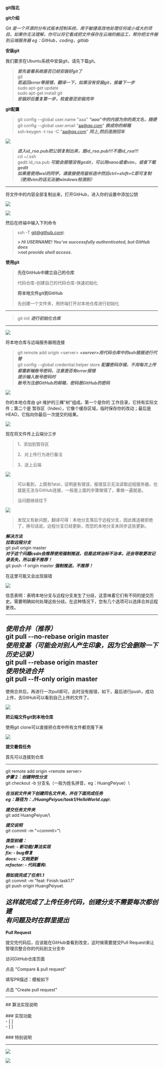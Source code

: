 **git指北**

**git介绍**

*Git
是一个开源的分布式版本控制系统，用于敏捷高效地处理任何或小或大的项目。如果你无法理解，你可以将它看成把文件保存在云端的搬运工，帮你把文件搬到云端服务器
eg：GitHub，coding，gitlab*

**安装git**

我们要求在Ubuntu系统中安装git，请先下载git。

> ***首先查看系统是否已经安装好git了***\
> git\
> ***若返回error等报错，翻译一下，如果没有安装git，接着下一步***\
> sudo apt-get update\
> sudo apt-get install git\
> ***安装好后重复第一步，检查是否安装完毕***


**git配置**

>  git config \--global user.name \"aaa\"
>  ***\"aaa"中的内容为你的英文名，随便***\
>  git config \--global user.email \"aa@qq.com\" ***换成你的邮箱***\
>  ssh-keygen -t rsa -C \"aa@qq.com\" ***同上,然后连按回车***

![](images/1.png)

>  ***进入id_rsa.pub把公钥复制出来，是id_rsa.pub!!!不是id_rsa!!!***\
>  cd \~/.ssh\
>  gedit id_rsa.pub ***可能会报错没有gedit，可以用nano或者vim，或者下载gedit***\
>  ***如果是使用wsl的同学，请直接使用鼠标选中然后ctrl+shift+C即可复制（使用vim的话无法被windows检测到）***

  -----------------------------------------------------------------------------------------------------

将文件中的内容全部复制出来，打开GitHub，进入你的设置中添加公钥

![](images/2.png)

![](images/3.png)

然后在终端中输入下列命令

>  ssh -T git@github.com\
> 
>  ***> Hi USERNAME! You\'ve successfully authenticated, but GitHub does***\
>  ***\>not provide shell access.***


**使用git**

> **先在GitHub中建立自己的仓库**
>
> 代码仓库-创建自己的代码仓库-快速初始化
>
> **将本地文件git到GitHub**
>
> 先创建一个文件夹，用终端打开对本地仓库进行初始化

  -----------------------------------------------------------------------
  >git init ***进行初始化仓库***
  -----------------------------------------------------------------------

![](images/4.png)

将本地仓库与远端服务器相连接

>  git remote add origin \<server\>
>  ***\<server\>用代码仓库中的ssh链接进行代替***\
>  git config \--global credential.helper store
>  ***配置密码存储，不用每次上传都重新输账号密码，注意是否有error报错***\
>  ***提示输入账号密码时***\
>  ***账号为注册GitHub的邮箱，密码是GitHub的密码***

![](images/5.png)

你的本地仓库由 git 维护的三棵"树"组成。第一个是你的
工作目录，它持有实际文件；第二个是
暂存区（Index），它像个缓存区域，临时保存你的改动；最后是
HEAD，它指向你最后一次提交的结果。

![](images/6.png)

现在将文件传上云端分三步

> 1、添加到暂存区
>
> 2、对上传行为进行备注
>
> 3、送上云端

 ![](images/7.png)

> 可以看到，上图有fatal，证明是有错误，报错显示无法读取远程服务器，也就是无法与GitHub连接，一般是上面的步骤做错了，重做一遍就是。
>
> 没问题继续往下
>
 ![](images/8.png)
>
> 发现又有新问题，翻译可得：本地分支落后于远程分支，因此推送被拒绝了，换句话说，远程分支已经更新，而您的本地分支未同步这些更新。

  ***解决方法***\
  ***拉取远程分支***\
  git pull origin master\
  ***对于这个问题csdn会推荐使用强制推送，但是这样治标不治本，还会导致更改记录丢失，所以极不推荐！***\
  git push -f origin master ***强制推送，不推荐！***

 在这里可能又会出现报错

![](images/9.png)

信息表明：表明本地分支与远程分支发生了分歧，这意味着它们有不同的提交历史。需要明确如何处理这些分歧。在这种情况下，您有几个选项可以选择合并远程更改。

  -----------------------------------------------------------------------
  *使用合并（推荐）*\
  git pull \--no-rebase origin master\
  *使用变基（可能会对别人产生印象，因为它会删除一下历史记录）*\
  git pull \--rebase origin master\
  *使用快进合并*\
  git pull \--ff-only origin master
  -----------------------------------------------------------------------

使用合并后，再进行一次pull即可，此时没有报错，如下，最后进行push，成功上传，去GitHub可以看到自己上传的文件了。

![](images/10.png)

**把云端文件git到本地仓库**

使用git clone可以直接把仓库中所有文件都克隆下来

![](images/11.png)

**提交暑假任务**

首先可以连接到仓库

  -----------------------------------------------------------------------
  git remote add origin \<remote server\>\
  ***步骤 2：创建特性分支***\
  git checkout -b 分支名（一般为姓名拼音，eg：HuangPeiyue）\
  
  ***在当前文件夹下创建同名文件夹，并在下面完成任务***\
  ***eg：路径为：./HuangPeiyue/task1/HelloWorld.cpp***\
  
  ***提交任务文件夹***\
  git add HuangPeiyue/\
  
  ***提交说明***\
  git commit -m \"\<commit\>\"\
  
  ***类型前缀：***\
  ***feat: - 新功能/算法实现***\
  ***fix: - bug修复***\
  ***docs: - 文档更新***\
  ***refactor: - 代码重构***\
  
  ***假如我完成了任务1.1***\
  git commit -m \"feat: Finish task1.1\"\
  git push origin HuangPeiyue\
  
  *这样就完成了上传任务代码，创建分支不需要每次都创建*\
  *有问题及时在群里提出*
  -----------------------------------------------------------------------

**Pull Request**

提交完代码后，应该能在GitHub查看到改变，这时候需要提交Pull
Request来让管理员整合你的代码到主分支中

访问GitHub仓库页面

点击 \"Compare & pull request\"

填写PR描述：模板如下

点击 \"Create pull request\"

  -----------------------------------------------------------------------
  \## 算法实现说明\
  \
  \### 实现功能\
  \- \[ \]\
  \- \[ \]\
  \
  \### 特别说明

  -----------------------------------------------------------------------

![](images/12.png)

![](images/13.png)















